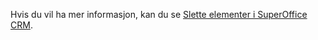 <!-- markdownlint-disable-file MD041 -->
Hvis du vil ha mer informasjon, kan du se [Slette elementer i SuperOffice CRM][1].

<!-- Referenced links -->
[1]: ../../../learn/getting-started/deleting-elements.md
